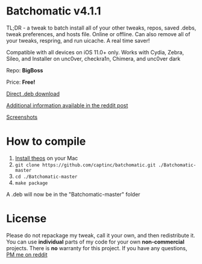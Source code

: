 # Batchomatic v4.1.1
TL;DR - a tweak to batch install all of your other tweaks, repos, saved .debs, tweak preferences, and hosts file. Online or offline. Can also remove all of your tweaks, respring, and run uicache. A real time saver!

Compatible with all devices on iOS 11.0+ only. Works with Cydia, Zebra, Sileo, and Installer on unc0ver, checkra1n, Chimera, and unc0ver dark

Repo: **BigBoss**

Price: **Free!**

[Direct .deb download](https://github.com/captinc/Batchomatic/releases/download/v4.1.1/com.captinc.batchomatic_4.1.1_iphoneos-arm.deb)

[Additional information available in the reddit post](https://www.reddit.com/r/jailbreak/comments/cqarr6/release_batchomatic_v30_on_bigboss_batch_install/)

[Screenshots](https://imgur.com/a/lmu8jtY)

# How to compile
1. [Install theos](https://github.com/theos/theos/wiki/Installation-macOS) on your Mac
2. `git clone https://github.com/captinc/batchomatic.git ./Batchomatic-master`
3. `cd ./Batchomatic-master`
4. `make package`

A .deb will now be in the "Batchomatic-master" folder

# License
Please do not repackage my tweak, call it your own, and then redistribute it. You can use **individual** parts of my code for your own **non-commercial** projects. There is **no** warranty for this project. If you have any questions, [PM me on reddit](https://reddit.com/u/captinc37)
